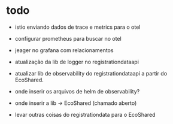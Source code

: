 # todo

- istio enviando dados de trace e metrics para o otel
- configurar prometheus para buscar no otel
- jeager no grafana com relacionamentos
- atualização da lib de logger no registrationdataapi
- atualizar lib de observability do registrationdataapi a partir do EcoShared.

- onde inserir os arquivos de helm de observability?
- onde inserir a lib -> EcoShared (chamado aberto)
- levar outras coisas do registrationdata para o EcoShared

